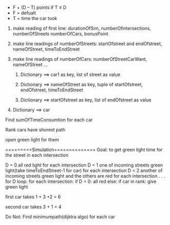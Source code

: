 - F + (D – T) points if T ≤ D
- F =  defualt
- T = time the car took

1. make reading of first line: durationOfSim, numberOfintersections, numberOfStreets numberOfCars, bonusPoint

2. make line readings of numberOfStreets: startOfstreet and endOfstreet, nameOfStreet, timeToEndStreet

3. make line readings of numberOfCars: numberOfStreetCarWant, nameOfStreet ...

    1. Dictionary ==> car1 as key, list of street as value

    2. Dictionary ==> nameOfStreet as key, tuple of startOfstreet, endOfstreet, timeToEndStreet

    3. Dictionary ==> startOfstreet as key,  list of endOfstreet as value


4. Dictionary ==> car 



Find sumOfTimeConsumtion  for each car

Rank cars have shorest path

open green light for them



=========Simulation==============
Goal: to get green light time for the street in each intersection

D = 0 all red light for each intersection
D = 1 one of incoming streets green light(take timeToEndStreet-1 for car) for each intersection
D = 2 another of incoming streets green light and the others are red  for each intersection
.
.
.
for D loop:
    for each intersection:
        if D = 0:
            all red
        else:
            if car in rank:
                give green light
            



first car takes  1 + 3 +2 = 6

second car takes 3 + 1 = 4



Do Not:
    Find minimumpath(dijktra algo) for each car